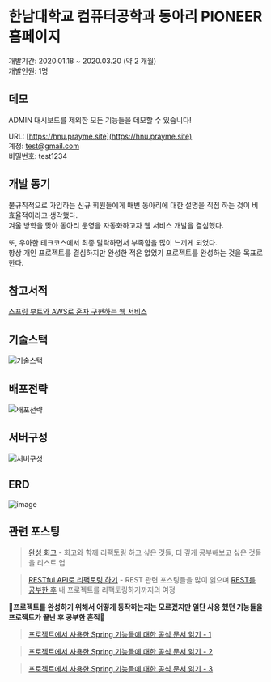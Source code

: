 # 한남대학교 컴퓨터공학과 동아리 PIONEER 홈페이지
개발기간: 2020.01.18 ~ 2020.03.20 (약 2 개월)  
개발인원: 1명

## 데모
ADMIN 대시보드를 제외한 모든 기능들을 데모할 수 있습니다!  

URL: [https://hnu.prayme.site](https://hnu.prayme.site)  
계정: test@gmail.com  
비밀번호: test1234  

## 개발 동기

불규칙적으로 가입하는 신규 회원들에게 매번 동아리에 대한 설명을 직접 하는 것이 비효율적이라고 생각했다.  
겨울 방학을 맞아 동아리 운영을 자동화하고자 웹 서비스 개발을 결심했다.


또, 우아한 테크코스에서 최종 탈락하면서 부족함을 많이 느끼게 되었다.  
항상 개인 프로젝트를 결심하지만 완성한 적은 없었기 프로젝트를 완성하는 것을 목표로 한다.

## 참고서적
[스프링 부트와 AWS로 혼자 구현하는 웹 서비스](https://www.aladin.co.kr/shop/wproduct.aspx?ItemId=218568947)

## 기술스택
![기술스택](https://user-images.githubusercontent.com/34934883/124088487-ef99a580-da8d-11eb-9342-c44c1f540179.png)

## 배포전략
![배포전략](https://user-images.githubusercontent.com/34934883/124084375-e0b0f400-da89-11eb-836e-7ee6e230ba8f.png)

## 서버구성
![서버구성](https://user-images.githubusercontent.com/34934883/124087044-99783280-da8c-11eb-8bed-10b34e69f8e4.png)

## ERD
![image](https://user-images.githubusercontent.com/34934883/124091577-f544ba80-da90-11eb-8fb9-562ea5356279.png)

## 관련 포스팅
> [완성 회고](https://velog.io/@prayme/%EC%B2%AB%EB%B2%88%EC%A7%B8-%ED%94%84%EB%A1%9C%EC%A0%9D%ED%8A%B8-%ED%94%84%EB%A1%9C%EC%A0%9D%ED%8A%B8-%EC%99%84%EC%84%B1%EA%B3%BC-%EB%90%98%EB%8F%8C%EC%95%84%EB%B3%B4%EA%B8%B0) - 회고와 함께 리팩토링 하고 싶은 것들, 더 깊게 공부해보고 싶은 것들을 리스트 업


> [RESTful API로 리팩토링 하기](https://velog.io/@prayme/%EC%B2%AB%EB%B2%88%EC%A7%B8-%ED%94%84%EB%A1%9C%EC%A0%9D%ED%8A%B8-%EB%82%B4-%ED%94%84%EB%A1%9C%EC%A0%9D%ED%8A%B8%EB%A5%BC-RESTful-API%EB%A1%9C-%EB%A7%8C%EB%93%A4%EC%9E%90) - REST 관련 포스팅들을 많이 읽으며 [REST를 공부한 후](https://velog.io/@prayme/%EC%B2%AB%EB%B2%88%EC%A7%B8-%ED%94%84%EB%A1%9C%EC%A0%9D%ED%8A%B8-RESTful-API-%EC%84%A4%EA%B3%84) 내 프로젝트를 리팩토링하기까지의 여정


**🔽프로젝트를 완성하기 위해서 어떻게 동작하는지는 모르겠지만 일단 사용 했던 기능들을 프로젝트가 끝난 후 공부한 흔적🔽**
  > [프로젝트에서 사용한 Spring 기능들에 대한 공식 문서 읽기 - 1](https://velog.io/@prayme/%EC%B2%AB%EB%B2%88%EC%A7%B8-%ED%94%84%EB%A1%9C%EC%A0%9D%ED%8A%B8-%EA%B0%81%EC%A2%85-%EC%96%B4%EB%85%B8%ED%85%8C%EC%9D%B4%EC%85%98%EB%93%A4-SpringBootApplication-auto-configuration)


  > [프로젝트에서 사용한 Spring 기능들에 대한 공식 문서 읽기 - 2](https://velog.io/@prayme/%EC%B2%AB%EB%B2%88%EC%A7%B8-%ED%94%84%EB%A1%9C%EC%A0%9D%ED%8A%B8-%EA%B0%81%EC%A2%85-%EA%B5%AC%ED%98%84%EC%B2%B4%EB%93%A4-WebSecurityConfigurerAdapter)  


  > [프로젝트에서 사용한 Spring 기능들에 대한 공식 문서 읽기 - 3](https://velog.io/@prayme/%EC%B2%AB%EB%B2%88%EC%A7%B8-%ED%94%84%EB%A1%9C%EC%A0%9D%ED%8A%B8-%EA%B0%81%EC%A2%85%EA%B5%AC%ED%98%84%EC%B2%B4-UserDetailsService-Authentication)  
